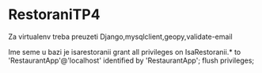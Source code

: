 # RestoraniTP4
Za virtualenv treba preuzeti Django,mysqlclient,geopy,validate-email 

Ime seme u bazi je isarestoranii
grant all privileges on IsaRestoranii.* to 'RestaurantApp'@'localhost' identified by 'RestaurantApp';
flush privileges;
